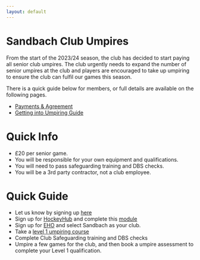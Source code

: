 ```yaml
---
layout: default
---
```


# Sandbach Club Umpires

From the start of the 2023/24 season, the club has decided to start paying all senior club umpires. The club urgently needs to expand the number of senior umpires at the club and players are encouraged to take up umpiring to ensure the club can fulfil our games this season.

There is a quick guide below for members, or full details are available on the following pages.
- [Payments & Agreement](/club-roles/umpires/payment.html)
- [Getting into Umpiring Guide](/club-roles/umpires/development.html)

# Quick Info
- £20 per senior game.
- You will be responsible for your own equipment and qualifications.
- You will need to pass safeguarding training and DBS checks.
- You will be a 3rd party contractor, not a club employee.

# Quick Guide
- Let us know by signing up [here](https://forms.gle/dDZ3EN6sVo3CcmeH7)
- Sign up for [HockeyHub](https://hockeyhub.englandhockey.co.uk/officiating) and complete this [module](https://hockeyhub.englandhockey.co.uk/rules) 
- Sign up for [EHO](https://www.englandhockey.co.uk/deliver/officiate/umpire/eho) and select Sandbach as your club.
- Take a [level 1 umpiring course](https://hockeyhub.englandhockey.co.uk/events?search=+level+1)
- Complete Club Safeguarding training and DBS checks
- Umpire a few games for the club, and then book a umpire assessment to complete your Level 1 qualification.